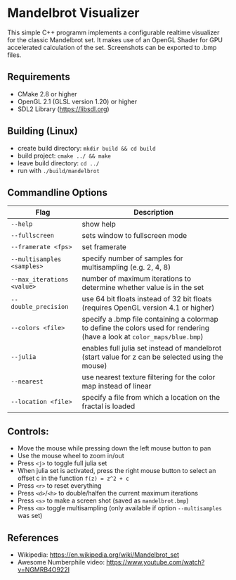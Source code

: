 # Mandelbrot Visualizer
This simple C++ programm implements a configurable realtime visualizer for the classic Mandelbrot set. It makes use of an OpenGL Shader for GPU accelerated calculation of the set. Screenshots can be exported to .bmp files.

## Requirements
- CMake 2.8 or higher
- OpenGL 2.1 (GLSL version 1.20) or higher 
- SDL2 Library (https://libsdl.org)

## Building (Linux)
- create build directory: `mkdir build && cd build`
- build project: `cmake ../ && make`
- leave build directory: `cd ../`
- run with `./build/mandelbrot`

## Commandline Options
|Flag|Description|
|---|---|
|`--help`|show help|
|`--fullscreen`|sets window to fullscreen mode|
|`--framerate <fps>`|set framerate|
|`--multisamples <samples>`|specify number of samples for multisampling (e.g. 2, 4, 8)|
|`--max_iterations <value>` |number of maximum iterations to determine whether value is in the set|
|`--double_precision`|use 64 bit floats instead of 32 bit floats (requires OpenGL version 4.1 or higher)|
|`--colors <file>`|specify a .bmp file containing a colormap to define the colors used for rendering (have a look at `color_maps/blue.bmp`) |
|`--julia`|enables full julia set instead of mandelbrot (start value for z can be selected using the mouse)|
|`--nearest`|use nearest texture filtering for the color map instead of linear|
|`--location <file>`|specify a file from which a location on the fractal is loaded|

## Controls:
- Move the mouse while pressing down the left mouse button to pan
- Use the mouse wheel to zoom in/out
- Press `<j>` to toggle full julia set
- When julia set is activated, press the right mouse button to select an offset c in the function `f(z) = z^2 + c`
- Press `<r>` to reset everything
- Press `<d>`/`<h>` to double/halfen the current maximum iterations
- Press `<s>` to make a screen shot (saved as `mandelbrot.bmp`)
- Press `<m>` toggle multisampling (only available if option `--multisamples` was set)

## References
- Wikipedia: https://en.wikipedia.org/wiki/Mandelbrot_set
- Awesome Numberphile video: https://www.youtube.com/watch?v=NGMRB4O922I
